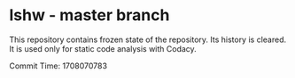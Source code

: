 # lshw - master branch

This repository contains frozen state of the repository.
Its history is cleared. It is used only for static code
analysis with Codacy.

Commit Time: 1708070783